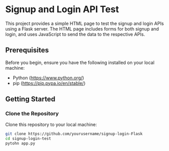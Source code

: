 # Signup and Login API Test

This project provides a simple HTML page to test the signup and login APIs using a Flask server. The HTML page includes forms for both signup and login, and uses JavaScript to send the data to the respective APIs.

## Prerequisites

Before you begin, ensure you have the following installed on your local machine:

- Python (https://www.python.org/)
- pip (https://pip.pypa.io/en/stable/)

## Getting Started

### Clone the Repository

Clone this repository to your local machine:

```bash
git clone https://github.com/yourusername/signup-login-Flask
cd signup-login-test
pytohn app.py
